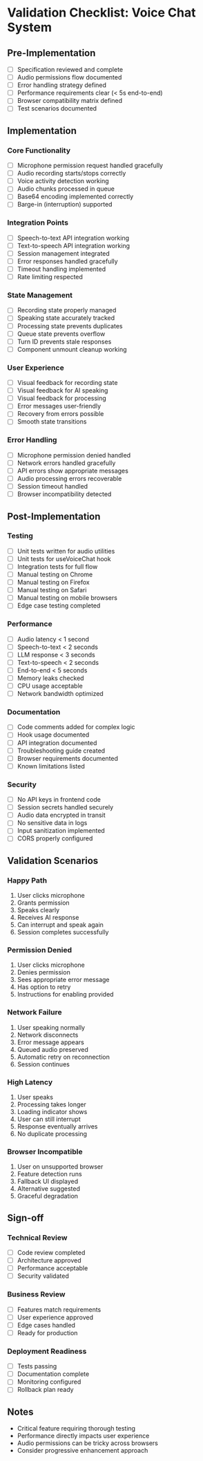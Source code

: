# Validation Checklist: Voice Chat System

## Pre-Implementation
- [ ] Specification reviewed and complete
- [ ] Audio permissions flow documented
- [ ] Error handling strategy defined
- [ ] Performance requirements clear (< 5s end-to-end)
- [ ] Browser compatibility matrix defined
- [ ] Test scenarios documented

## Implementation

### Core Functionality
- [ ] Microphone permission request handled gracefully
- [ ] Audio recording starts/stops correctly
- [ ] Voice activity detection working
- [ ] Audio chunks processed in queue
- [ ] Base64 encoding implemented correctly
- [ ] Barge-in (interruption) supported

### Integration Points
- [ ] Speech-to-text API integration working
- [ ] Text-to-speech API integration working
- [ ] Session management integrated
- [ ] Error responses handled gracefully
- [ ] Timeout handling implemented
- [ ] Rate limiting respected

### State Management
- [ ] Recording state properly managed
- [ ] Speaking state accurately tracked
- [ ] Processing state prevents duplicates
- [ ] Queue state prevents overflow
- [ ] Turn ID prevents stale responses
- [ ] Component unmount cleanup working

### User Experience
- [ ] Visual feedback for recording state
- [ ] Visual feedback for AI speaking
- [ ] Visual feedback for processing
- [ ] Error messages user-friendly
- [ ] Recovery from errors possible
- [ ] Smooth state transitions

### Error Handling
- [ ] Microphone permission denied handled
- [ ] Network errors handled gracefully
- [ ] API errors show appropriate messages
- [ ] Audio processing errors recoverable
- [ ] Session timeout handled
- [ ] Browser incompatibility detected

## Post-Implementation

### Testing
- [ ] Unit tests written for audio utilities
- [ ] Unit tests for useVoiceChat hook
- [ ] Integration tests for full flow
- [ ] Manual testing on Chrome
- [ ] Manual testing on Firefox
- [ ] Manual testing on Safari
- [ ] Manual testing on mobile browsers
- [ ] Edge case testing completed

### Performance
- [ ] Audio latency < 1 second
- [ ] Speech-to-text < 2 seconds
- [ ] LLM response < 3 seconds
- [ ] Text-to-speech < 2 seconds
- [ ] End-to-end < 5 seconds
- [ ] Memory leaks checked
- [ ] CPU usage acceptable
- [ ] Network bandwidth optimized

### Documentation
- [ ] Code comments added for complex logic
- [ ] Hook usage documented
- [ ] API integration documented
- [ ] Troubleshooting guide created
- [ ] Browser requirements documented
- [ ] Known limitations listed

### Security
- [ ] No API keys in frontend code
- [ ] Session secrets handled securely
- [ ] Audio data encrypted in transit
- [ ] No sensitive data in logs
- [ ] Input sanitization implemented
- [ ] CORS properly configured

## Validation Scenarios

### Happy Path
1. User clicks microphone
2. Grants permission
3. Speaks clearly
4. Receives AI response
5. Can interrupt and speak again
6. Session completes successfully

### Permission Denied
1. User clicks microphone
2. Denies permission
3. Sees appropriate error message
4. Has option to retry
5. Instructions for enabling provided

### Network Failure
1. User speaking normally
2. Network disconnects
3. Error message appears
4. Queued audio preserved
5. Automatic retry on reconnection
6. Session continues

### High Latency
1. User speaks
2. Processing takes longer
3. Loading indicator shows
4. User can still interrupt
5. Response eventually arrives
6. No duplicate processing

### Browser Incompatible
1. User on unsupported browser
2. Feature detection runs
3. Fallback UI displayed
4. Alternative suggested
5. Graceful degradation

## Sign-off

### Technical Review
- [ ] Code review completed
- [ ] Architecture approved
- [ ] Performance acceptable
- [ ] Security validated

### Business Review
- [ ] Features match requirements
- [ ] User experience approved
- [ ] Edge cases handled
- [ ] Ready for production

### Deployment Readiness
- [ ] Tests passing
- [ ] Documentation complete
- [ ] Monitoring configured
- [ ] Rollback plan ready

## Notes
- Critical feature requiring thorough testing
- Performance directly impacts user experience
- Audio permissions can be tricky across browsers
- Consider progressive enhancement approach
